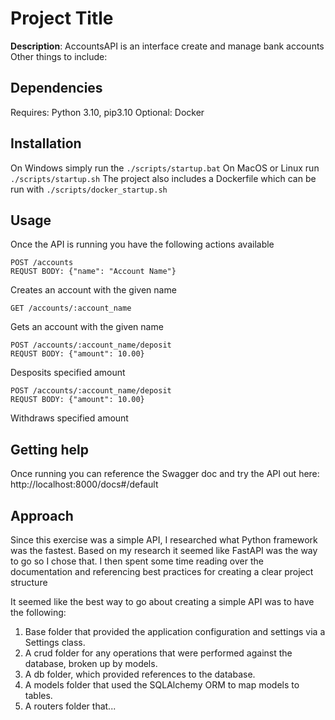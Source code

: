 # Project Title

**Description**:  AccountsAPI is an interface create and manage bank accounts
Other things to include:

## Dependencies

Requires: Python 3.10, pip3.10
Optional: Docker

## Installation

On Windows simply run the `./scripts/startup.bat`
On MacOS or Linux run `./scripts/startup.sh`
The project also includes a Dockerfile which can be run with `./scripts/docker_startup.sh`

## Usage

Once the API is running you have the following actions available

```
POST /accounts
REQUST BODY: {"name": "Account Name"}
```
Creates an account with the given name

```
GET /accounts/:account_name
```
Gets an account with the given name

```
POST /accounts/:account_name/deposit
REQUST BODY: {"amount": 10.00}
```
Desposits specified amount

```
POST /accounts/:account_name/deposit
REQUST BODY: {"amount": 10.00}
```
Withdraws specified amount

## Getting help

Once running you can reference the Swagger doc and try the API out here: http://localhost:8000/docs#/default

## Approach

Since this exercise was a simple API, I researched what Python framework was the fastest. Based on my research it seemed like FastAPI was the way to go so I chose that. I then spent some time reading over the documentation and referencing best practices for creating a clear project structure

It seemed like the best way to go about creating a simple API was to have the following:
1. Base folder that provided the application configuration and settings via a Settings class.
2. A crud folder for any operations that were performed against the database, broken up by models.
3. A db folder, which provided references to the database.
4. A models folder that used the SQLAlchemy ORM to map models to tables.
5. A routers folder that...